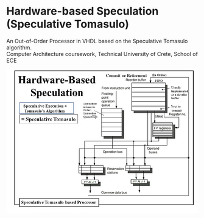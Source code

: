 # Hardware-based Speculation (Speculative Tomasulo)
An Out-of-Order Processor in VHDL based on the Speculative Tomasulo algorithm.  
Computer Architecture coursework, Technical University of Crete, School of ECE

![](Speculative_Tomasulo.jpg) 
